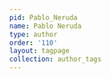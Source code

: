 ```yaml
---
pid: Pablo_Neruda
name: Pablo Neruda
type: author
order: '110'
layout: tagpage
collection: author_tags
---
```

